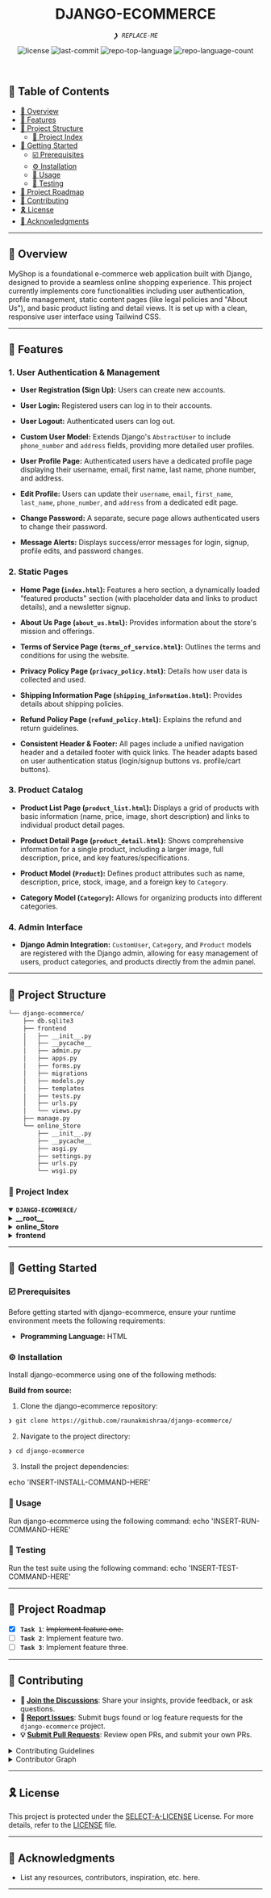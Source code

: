 <p align="center"><h1 align="center">DJANGO-ECOMMERCE</h1></p>
<p align="center">
	<em><code>❯ REPLACE-ME</code></em>
</p>
<p align="center">
	<img src="https://img.shields.io/github/license/raunakmishraa/django-ecommerce?style=default&logo=opensourceinitiative&logoColor=white&color=0080ff" alt="license">
	<img src="https://img.shields.io/github/last-commit/raunakmishraa/django-ecommerce?style=default&logo=git&logoColor=white&color=0080ff" alt="last-commit">
	<img src="https://img.shields.io/github/languages/top/raunakmishraa/django-ecommerce?style=default&color=0080ff" alt="repo-top-language">
	<img src="https://img.shields.io/github/languages/count/raunakmishraa/django-ecommerce?style=default&color=0080ff" alt="repo-language-count">
</p>
<p align="center"><!-- default option, no dependency badges. -->
</p>
<p align="center">
	<!-- default option, no dependency badges. -->
</p>
<br>

## 🔗 Table of Contents

- [📍 Overview](#-overview)
- [👾 Features](#-features)
- [📁 Project Structure](#-project-structure)
  - [📂 Project Index](#-project-index)
- [🚀 Getting Started](#-getting-started)
  - [☑️ Prerequisites](#-prerequisites)
  - [⚙️ Installation](#-installation)
  - [🤖 Usage](#🤖-usage)
  - [🧪 Testing](#🧪-testing)
- [📌 Project Roadmap](#-project-roadmap)
- [🔰 Contributing](#-contributing)
- [🎗 License](#-license)
- [🙌 Acknowledgments](#-acknowledgments)

---

## 📍 Overview

MyShop is a foundational e-commerce web application built with Django, designed to provide a seamless online shopping experience. This project currently implements core functionalities including user authentication, profile management, static content pages (like legal policies and "About Us"), and basic product listing and detail views. It is set up with a clean, responsive user interface using Tailwind CSS.

---

## 👾 Features

### 1. User Authentication & Management

* **User Registration (Sign Up):** Users can create new accounts.

* **User Login:** Registered users can log in to their accounts.

* **User Logout:** Authenticated users can log out.

* **Custom User Model:** Extends Django's `AbstractUser` to include `phone_number` and `address` fields, providing more detailed user profiles.

* **User Profile Page:** Authenticated users have a dedicated profile page displaying their username, email, first name, last name, phone number, and address.

* **Edit Profile:** Users can update their `username`, `email`, `first_name`, `last_name`, `phone_number`, and `address` from a dedicated edit page.

* **Change Password:** A separate, secure page allows authenticated users to change their password.

* **Message Alerts:** Displays success/error messages for login, signup, profile edits, and password changes.

### 2. Static Pages

* **Home Page (`index.html`):** Features a hero section, a dynamically loaded "featured products" section (with placeholder data and links to product details), and a newsletter signup.

* **About Us Page (`about_us.html`):** Provides information about the store's mission and offerings.

* **Terms of Service Page (`terms_of_service.html`):** Outlines the terms and conditions for using the website.

* **Privacy Policy Page (`privacy_policy.html`):** Details how user data is collected and used.

* **Shipping Information Page (`shipping_information.html`):** Provides details about shipping policies.

* **Refund Policy Page (`refund_policy.html`):** Explains the refund and return guidelines.

* **Consistent Header & Footer:** All pages include a unified navigation header and a detailed footer with quick links. The header adapts based on user authentication status (login/signup buttons vs. profile/cart buttons).

### 3. Product Catalog

* **Product List Page (`product_list.html`):** Displays a grid of products with basic information (name, price, image, short description) and links to individual product detail pages.

* **Product Detail Page (`product_detail.html`):** Shows comprehensive information for a single product, including a larger image, full description, price, and key features/specifications.

* **Product Model (`Product`):** Defines product attributes such as name, description, price, stock, image, and a foreign key to `Category`.

* **Category Model (`Category`):** Allows for organizing products into different categories.

### 4. Admin Interface

* **Django Admin Integration:** `CustomUser`, `Category`, and `Product` models are registered with the Django admin, allowing for easy management of users, product categories, and products directly from the admin panel.

---

## 📁 Project Structure

```sh
└── django-ecommerce/
    ├── db.sqlite3
    ├── frontend
    │   ├── __init__.py
    │   ├── __pycache__
    │   ├── admin.py
    │   ├── apps.py
    │   ├── forms.py
    │   ├── migrations
    │   ├── models.py
    │   ├── templates
    │   ├── tests.py
    │   ├── urls.py
    │   └── views.py
    ├── manage.py
    └── online_Store
        ├── __init__.py
        ├── __pycache__
        ├── asgi.py
        ├── settings.py
        ├── urls.py
        └── wsgi.py
```


### 📂 Project Index
<details open>
	<summary><b><code>DJANGO-ECOMMERCE/</code></b></summary>
	<details> <!-- __root__ Submodule -->
		<summary><b>__root__</b></summary>
		<blockquote>
			<table>
			<tr>
				<td><b><a href='https://github.com/raunakmishraa/django-ecommerce/blob/master/manage.py'>manage.py</a></b></td>
				<td><code>❯ REPLACE-ME</code></td>
			</tr>
			<tr>
				<td><b><a href='https://github.com/raunakmishraa/django-ecommerce/blob/master/db.sqlite3'>db.sqlite3</a></b></td>
				<td><code>❯ REPLACE-ME</code></td>
			</tr>
			</table>
		</blockquote>
	</details>
	<details> <!-- online_Store Submodule -->
		<summary><b>online_Store</b></summary>
		<blockquote>
			<table>
			<tr>
				<td><b><a href='https://github.com/raunakmishraa/django-ecommerce/blob/master/online_Store/settings.py'>settings.py</a></b></td>
				<td><code>❯ REPLACE-ME</code></td>
			</tr>
			<tr>
				<td><b><a href='https://github.com/raunakmishraa/django-ecommerce/blob/master/online_Store/urls.py'>urls.py</a></b></td>
				<td><code>❯ REPLACE-ME</code></td>
			</tr>
			<tr>
				<td><b><a href='https://github.com/raunakmishraa/django-ecommerce/blob/master/online_Store/asgi.py'>asgi.py</a></b></td>
				<td><code>❯ REPLACE-ME</code></td>
			</tr>
			<tr>
				<td><b><a href='https://github.com/raunakmishraa/django-ecommerce/blob/master/online_Store/wsgi.py'>wsgi.py</a></b></td>
				<td><code>❯ REPLACE-ME</code></td>
			</tr>
			</table>
		</blockquote>
	</details>
	<details> <!-- frontend Submodule -->
		<summary><b>frontend</b></summary>
		<blockquote>
			<table>
			<tr>
				<td><b><a href='https://github.com/raunakmishraa/django-ecommerce/blob/master/frontend/tests.py'>tests.py</a></b></td>
				<td><code>❯ REPLACE-ME</code></td>
			</tr>
			<tr>
				<td><b><a href='https://github.com/raunakmishraa/django-ecommerce/blob/master/frontend/forms.py'>forms.py</a></b></td>
				<td><code>❯ REPLACE-ME</code></td>
			</tr>
			<tr>
				<td><b><a href='https://github.com/raunakmishraa/django-ecommerce/blob/master/frontend/views.py'>views.py</a></b></td>
				<td><code>❯ REPLACE-ME</code></td>
			</tr>
			<tr>
				<td><b><a href='https://github.com/raunakmishraa/django-ecommerce/blob/master/frontend/apps.py'>apps.py</a></b></td>
				<td><code>❯ REPLACE-ME</code></td>
			</tr>
			<tr>
				<td><b><a href='https://github.com/raunakmishraa/django-ecommerce/blob/master/frontend/urls.py'>urls.py</a></b></td>
				<td><code>❯ REPLACE-ME</code></td>
			</tr>
			<tr>
				<td><b><a href='https://github.com/raunakmishraa/django-ecommerce/blob/master/frontend/admin.py'>admin.py</a></b></td>
				<td><code>❯ REPLACE-ME</code></td>
			</tr>
			<tr>
				<td><b><a href='https://github.com/raunakmishraa/django-ecommerce/blob/master/frontend/models.py'>models.py</a></b></td>
				<td><code>❯ REPLACE-ME</code></td>
			</tr>
			</table>
			<details>
				<summary><b>templates</b></summary>
				<blockquote>
					<table>
					<tr>
						<td><b><a href='https://github.com/raunakmishraa/django-ecommerce/blob/master/frontend/templates/footer.html'>footer.html</a></b></td>
						<td><code>❯ REPLACE-ME</code></td>
					</tr>
					<tr>
						<td><b><a href='https://github.com/raunakmishraa/django-ecommerce/blob/master/frontend/templates/edit_profile.html'>edit_profile.html</a></b></td>
						<td><code>❯ REPLACE-ME</code></td>
					</tr>
					<tr>
						<td><b><a href='https://github.com/raunakmishraa/django-ecommerce/blob/master/frontend/templates/about_us.html'>about_us.html</a></b></td>
						<td><code>❯ REPLACE-ME</code></td>
					</tr>
					<tr>
						<td><b><a href='https://github.com/raunakmishraa/django-ecommerce/blob/master/frontend/templates/privacy_policy.html'>privacy_policy.html</a></b></td>
						<td><code>❯ REPLACE-ME</code></td>
					</tr>
					<tr>
						<td><b><a href='https://github.com/raunakmishraa/django-ecommerce/blob/master/frontend/templates/product_list.html'>product_list.html</a></b></td>
						<td><code>❯ REPLACE-ME</code></td>
					</tr>
					<tr>
						<td><b><a href='https://github.com/raunakmishraa/django-ecommerce/blob/master/frontend/templates/terms_of_service.html'>terms_of_service.html</a></b></td>
						<td><code>❯ REPLACE-ME</code></td>
					</tr>
					<tr>
						<td><b><a href='https://github.com/raunakmishraa/django-ecommerce/blob/master/frontend/templates/shipping_information.html'>shipping_information.html</a></b></td>
						<td><code>❯ REPLACE-ME</code></td>
					</tr>
					<tr>
						<td><b><a href='https://github.com/raunakmishraa/django-ecommerce/blob/master/frontend/templates/password_change.html'>password_change.html</a></b></td>
						<td><code>❯ REPLACE-ME</code></td>
					</tr>
					<tr>
						<td><b><a href='https://github.com/raunakmishraa/django-ecommerce/blob/master/frontend/templates/login.html'>login.html</a></b></td>
						<td><code>❯ REPLACE-ME</code></td>
					</tr>
					<tr>
						<td><b><a href='https://github.com/raunakmishraa/django-ecommerce/blob/master/frontend/templates/refund_policy.html'>refund_policy.html</a></b></td>
						<td><code>❯ REPLACE-ME</code></td>
					</tr>
					<tr>
						<td><b><a href='https://github.com/raunakmishraa/django-ecommerce/blob/master/frontend/templates/index.html'>index.html</a></b></td>
						<td><code>❯ REPLACE-ME</code></td>
					</tr>
					<tr>
						<td><b><a href='https://github.com/raunakmishraa/django-ecommerce/blob/master/frontend/templates/profile_page.html'>profile_page.html</a></b></td>
						<td><code>❯ REPLACE-ME</code></td>
					</tr>
					<tr>
						<td><b><a href='https://github.com/raunakmishraa/django-ecommerce/blob/master/frontend/templates/signup.html'>signup.html</a></b></td>
						<td><code>❯ REPLACE-ME</code></td>
					</tr>
					<tr>
						<td><b><a href='https://github.com/raunakmishraa/django-ecommerce/blob/master/frontend/templates/header.html'>header.html</a></b></td>
						<td><code>❯ REPLACE-ME</code></td>
					</tr>
					<tr>
						<td><b><a href='https://github.com/raunakmishraa/django-ecommerce/blob/master/frontend/templates/homepage.html'>homepage.html</a></b></td>
						<td><code>❯ REPLACE-ME</code></td>
					</tr>
					<tr>
						<td><b><a href='https://github.com/raunakmishraa/django-ecommerce/blob/master/frontend/templates/contact.html'>contact.html</a></b></td>
						<td><code>❯ REPLACE-ME</code></td>
					</tr>
					<tr>
						<td><b><a href='https://github.com/raunakmishraa/django-ecommerce/blob/master/frontend/templates/product_detail.html'>product_detail.html</a></b></td>
						<td><code>❯ REPLACE-ME</code></td>
					</tr>
					</table>
				</blockquote>
			</details>
			<details>
				<summary><b>migrations</b></summary>
				<blockquote>
					<table>
					<tr>
						<td><b><a href='https://github.com/raunakmishraa/django-ecommerce/blob/master/frontend/migrations/0001_initial.py'>0001_initial.py</a></b></td>
						<td><code>❯ REPLACE-ME</code></td>
					</tr>
					</table>
				</blockquote>
			</details>
		</blockquote>
	</details>
</details>

---
## 🚀 Getting Started

### ☑️ Prerequisites

Before getting started with django-ecommerce, ensure your runtime environment meets the following requirements:

- **Programming Language:** HTML


### ⚙️ Installation

Install django-ecommerce using one of the following methods:

**Build from source:**

1. Clone the django-ecommerce repository:
```sh
❯ git clone https://github.com/raunakmishraa/django-ecommerce/
```

2. Navigate to the project directory:
```sh
❯ cd django-ecommerce
```

3. Install the project dependencies:

echo 'INSERT-INSTALL-COMMAND-HERE'



### 🤖 Usage
Run django-ecommerce using the following command:
echo 'INSERT-RUN-COMMAND-HERE'

### 🧪 Testing
Run the test suite using the following command:
echo 'INSERT-TEST-COMMAND-HERE'

---
## 📌 Project Roadmap

- [X] **`Task 1`**: <strike>Implement feature one.</strike>
- [ ] **`Task 2`**: Implement feature two.
- [ ] **`Task 3`**: Implement feature three.

---

## 🔰 Contributing

- **💬 [Join the Discussions](https://github.com/raunakmishraa/django-ecommerce/discussions)**: Share your insights, provide feedback, or ask questions.
- **🐛 [Report Issues](https://github.com/raunakmishraa/django-ecommerce/issues)**: Submit bugs found or log feature requests for the `django-ecommerce` project.
- **💡 [Submit Pull Requests](https://github.com/raunakmishraa/django-ecommerce/blob/main/CONTRIBUTING.md)**: Review open PRs, and submit your own PRs.

<details closed>
<summary>Contributing Guidelines</summary>

1. **Fork the Repository**: Start by forking the project repository to your github account.
2. **Clone Locally**: Clone the forked repository to your local machine using a git client.
   ```sh
   git clone https://github.com/raunakmishraa/django-ecommerce/
   ```
3. **Create a New Branch**: Always work on a new branch, giving it a descriptive name.
   ```sh
   git checkout -b new-feature-x
   ```
4. **Make Your Changes**: Develop and test your changes locally.
5. **Commit Your Changes**: Commit with a clear message describing your updates.
   ```sh
   git commit -m 'Implemented new feature x.'
   ```
6. **Push to github**: Push the changes to your forked repository.
   ```sh
   git push origin new-feature-x
   ```
7. **Submit a Pull Request**: Create a PR against the original project repository. Clearly describe the changes and their motivations.
8. **Review**: Once your PR is reviewed and approved, it will be merged into the main branch. Congratulations on your contribution!
</details>

<details closed>
<summary>Contributor Graph</summary>
<br>
<p align="left">
   <a href="https://github.com{/raunakmishraa/django-ecommerce/}graphs/contributors">
      <img src="https://contrib.rocks/image?repo=raunakmishraa/django-ecommerce">
   </a>
</p>
</details>

---

## 🎗 License

This project is protected under the [SELECT-A-LICENSE](https://choosealicense.com/licenses) License. For more details, refer to the [LICENSE](https://choosealicense.com/licenses/) file.

---

## 🙌 Acknowledgments

- List any resources, contributors, inspiration, etc. here.

---
